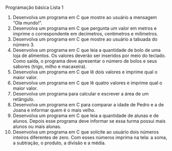 Programação básica
Lista 1
1. Desenvolva um programa em C que mostre ao usuário a mensagem “Ola mundo!”.
2. Desenvolva um programa em C que pergunta um valor em metros e imprime o
correspondente em decímetros, centímetros e milímetros.
3. Desenvolva um programa em C que mostre ao usuário a tabuada do número 3.
4. Desenvolva um programa em C que leia a quantidade de bolo de uma loja de
alimentos. Os valores deverão ser inseridos por meio do teclado. Como saída, o
programa deve apresentar o número de bolos e seus sabores (trigo, milho e
macaxeira).
5. Desenvolva um programa em C que lê dois valores e imprime qual o maior valor.
6. Desenvolva um programa em C que lê quatro valores e imprime qual o maior valor.
7. Desenvolva um programa para calcular e escrever a área de um retângulo.
8. Desenvolva um programa em C para comparar a idade de Pedro e a de Joana e
informar quem é o mais velho.
9. Desenvolva um programa em C que leia a quantidade de alunas e de alunos. Depois
esse programa deve informar se essa turma possui mais alunos ou mais alunas.
10. Desenvolva um programa em C que solicite ao usuário dois números inteiros
diferentes de zero. Com esses números imprima na tela: a soma, a subtração, o
produto, a divisão e a média.


